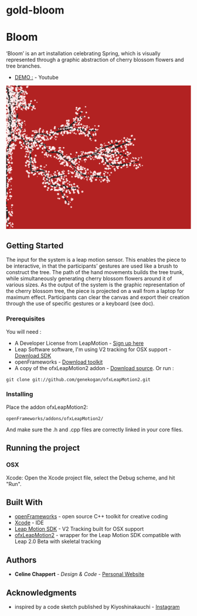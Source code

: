 # gold-bloom

# Bloom

‘Bloom’ is an art installation celebrating Spring, which is visually represented through a graphic abstraction of cherry blossom flowers and tree branches.

* [DEMO :](https://youtu.be/U9qbQ1SdBts) - Youtube

![Bloom](bin/data/screenshot.png)

## Getting Started

The input for the system is a leap motion sensor. This enables the piece to be interactive, in that the participants’ gestures are used like a brush to construct the tree. The path of the hand movements builds the tree trunk, while simultaneously generating cherry blossom flowers around it of various sizes.
As the output of the system is the graphic representation of the cherry blossom tree, the piece is projected on a wall from a laptop for maximum effect.
Participants can clear the canvas and export their creation through the use of specific gestures or a keyboard (see doc).


### Prerequisites 

You will need :

* A Developer License from LeapMotion - [Sign up here](https://www.leapmotion.com/developers)
* Leap Software software, I'm using V2 tracking for OSX support - [Download SDK](https://developer.leapmotion.com/sdk/v2)
* openFrameworks - [Download toolkit](http://openframeworks.cc/)
* A copy of the ofxLeapMotion2 addon - [Download source](http://github.com/genekogan/ofxLeapMotion2). Or run : 

```
git clone git://github.com/genekogan/ofxLeapMotion2.git
```

### Installing

Place the addon ofxLeapMotion2:

```
openFrameworks/addons/ofxLeapMotion2/
```

And make sure the .h and .cpp files are correctly linked in your core files.


## Running the project

### OSX

Xcode: Open the Xcode project file, select the Debug scheme, and hit "Run".

## Built With

* [openFrameworks](http://openframeworks.cc/) - open source C++ toolkit for creative coding
* [Xcode](https://developer.apple.com/xcode/) - IDE
* [Leap Motion SDK](https://developer.leapmotion.com/sdk/v2) - V2 Tracking built for OSX support 
* [ofxLeapMotion2](https://github.com/genekogan/ofxLeapMotion2) - wrapper for the Leap Motion SDK compatible with Leap 2.0 Beta with skeletal tracking 


## Authors

* **Celine Chappert** - *Design & Code* - [Personal Website](https://www.celinechappert.com)


## Acknowledgments 

* inspired by a code sketch published by Kiyoshinakauchi - [Instagram](http://instagram.com/kiyoshinakauchi)


